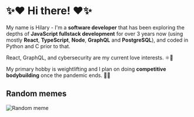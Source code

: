 # ✨❤️ Hi there! ❤️✨

My name is Hilary - I'm a **software developer** that has been exploring the depths of **JavaScript fullstack development** for over 3 years now (using mostly **React**, **TypeScript**, **Node**, **GraphQL** and **PostgreSQL**), and coded in Python and C prior to that.

React, GraphQL, and cybersecurity are my current love interests. ⚛💚

My primary hobby is weightlifting and I plan on doing **competitive bodybuilding** once the pandemic ends. 💪😎


<!-- ## Cool Stats

[![Top Languages](https://github-readme-stats.vercel.app/api/top-langs/?username=HilaryDev&layout=compact&theme=radical)](https://github.com/anuraghazra/github-readme-stats "Hilary's Most Used Languages")

[![Github Stats](https://github-readme-stats.vercel.app/api?username=HilaryDev&count_private=true&show_icons=true&theme=radical)](https://github.com/anuraghazra/github-readme-stats "Hilary's Github Stats")
 -->

## Random memes

![](https://memes.stormix.co/send/memes "Random meme")
